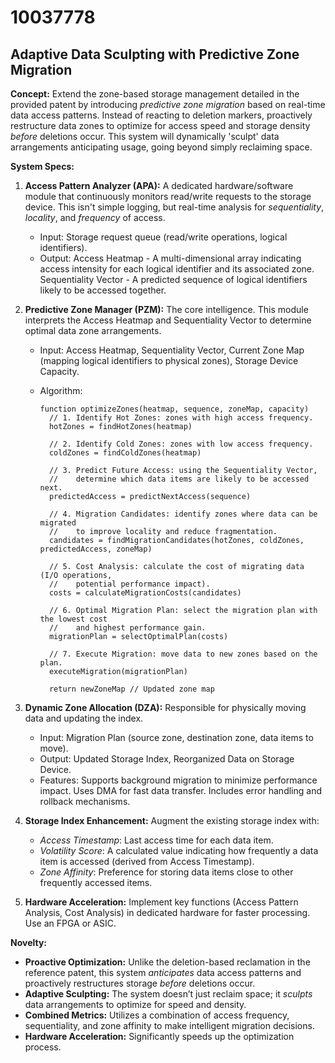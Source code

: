 # 10037778

## Adaptive Data Sculpting with Predictive Zone Migration

**Concept:** Extend the zone-based storage management detailed in the provided patent by introducing *predictive zone migration* based on real-time data access patterns. Instead of reacting to deletion markers, proactively restructure data zones to optimize for access speed and storage density *before* deletions occur. This system will dynamically 'sculpt' data arrangements anticipating usage, going beyond simply reclaiming space.

**System Specs:**

1.  **Access Pattern Analyzer (APA):** A dedicated hardware/software module that continuously monitors read/write requests to the storage device. This isn't simple logging, but real-time analysis for *sequentiality*, *locality*, and *frequency* of access.

    *   Input: Storage request queue (read/write operations, logical identifiers).
    *   Output:  Access Heatmap - A multi-dimensional array indicating access intensity for each logical identifier and its associated zone.  Sequentiality Vector - A predicted sequence of logical identifiers likely to be accessed together.
2.  **Predictive Zone Manager (PZM):**  The core intelligence.  This module interprets the Access Heatmap and Sequentiality Vector to determine optimal data zone arrangements.

    *   Input: Access Heatmap, Sequentiality Vector, Current Zone Map (mapping logical identifiers to physical zones), Storage Device Capacity.
    *   Algorithm:

        ```pseudocode
        function optimizeZones(heatmap, sequence, zoneMap, capacity)
          // 1. Identify Hot Zones: zones with high access frequency.
          hotZones = findHotZones(heatmap)

          // 2. Identify Cold Zones: zones with low access frequency.
          coldZones = findColdZones(heatmap)

          // 3. Predict Future Access: using the Sequentiality Vector,
          //    determine which data items are likely to be accessed next.
          predictedAccess = predictNextAccess(sequence)

          // 4. Migration Candidates: identify zones where data can be migrated
          //    to improve locality and reduce fragmentation.
          candidates = findMigrationCandidates(hotZones, coldZones, predictedAccess, zoneMap)

          // 5. Cost Analysis: calculate the cost of migrating data (I/O operations,
          //    potential performance impact).
          costs = calculateMigrationCosts(candidates)

          // 6. Optimal Migration Plan: select the migration plan with the lowest cost
          //    and highest performance gain.
          migrationPlan = selectOptimalPlan(costs)

          // 7. Execute Migration: move data to new zones based on the plan.
          executeMigration(migrationPlan)

          return newZoneMap // Updated zone map
        ```
3.  **Dynamic Zone Allocation (DZA):**  Responsible for physically moving data and updating the index. 

    *   Input: Migration Plan (source zone, destination zone, data items to move).
    *   Output:  Updated Storage Index, Reorganized Data on Storage Device.
    *   Features: Supports background migration to minimize performance impact. Uses DMA for fast data transfer. Includes error handling and rollback mechanisms.
4.  **Storage Index Enhancement:** Augment the existing storage index with:

    *   *Access Timestamp*:  Last access time for each data item.
    *   *Volatility Score*: A calculated value indicating how frequently a data item is accessed (derived from Access Timestamp).
    *   *Zone Affinity*: Preference for storing data items close to other frequently accessed items.
5.  **Hardware Acceleration:** Implement key functions (Access Pattern Analysis, Cost Analysis) in dedicated hardware for faster processing. Use an FPGA or ASIC.

**Novelty:**

*   **Proactive Optimization:** Unlike the deletion-based reclamation in the reference patent, this system *anticipates* data access patterns and proactively restructures storage *before* deletions occur.
*   **Adaptive Sculpting:**  The system doesn’t just reclaim space; it *sculpts* data arrangements to optimize for speed and density.
*   **Combined Metrics:** Utilizes a combination of access frequency, sequentiality, and zone affinity to make intelligent migration decisions.
*   **Hardware Acceleration:** Significantly speeds up the optimization process.